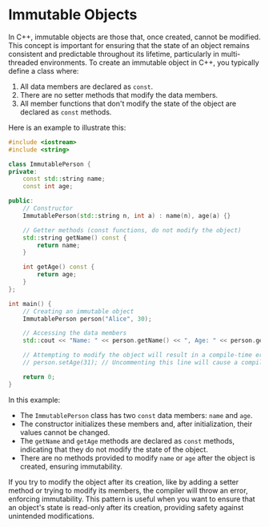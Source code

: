 # Immutable Objects 
In C++, immutable objects are those that, once created, cannot be modified. This concept is important for ensuring that the state of an object remains consistent and predictable throughout its lifetime, particularly in multi-threaded environments. To create an immutable object in C++, you typically define a class where:

1. All data members are declared as `const`.
2. There are no setter methods that modify the data members.
3. All member functions that don't modify the state of the object are declared as `const` methods.

Here is an example to illustrate this:

```cpp
#include <iostream>
#include <string>

class ImmutablePerson {
private:
    const std::string name;
    const int age;

public:
    // Constructor
    ImmutablePerson(std::string n, int a) : name(n), age(a) {}

    // Getter methods (const functions, do not modify the object)
    std::string getName() const {
        return name;
    }

    int getAge() const {
        return age;
    }
};

int main() {
    // Creating an immutable object
    ImmutablePerson person("Alice", 30);

    // Accessing the data members
    std::cout << "Name: " << person.getName() << ", Age: " << person.getAge() << std::endl;

    // Attempting to modify the object will result in a compile-time error
    // person.setAge(31); // Uncommenting this line will cause a compilation error

    return 0;
}
```

In this example:

- The `ImmutablePerson` class has two `const` data members: `name` and `age`.
- The constructor initializes these members and, after initialization, their values cannot be changed.
- The `getName` and `getAge` methods are declared as `const` methods, indicating that they do not modify the state of the object.
- There are no methods provided to modify `name` or `age` after the object is created, ensuring immutability.

If you try to modify the object after its creation, like by adding a setter method or trying to modify its members, the compiler will throw an error, enforcing immutability. This pattern is useful when you want to ensure that an object's state is read-only after its creation, providing safety against unintended modifications.
